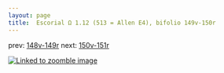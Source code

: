 ```yaml
---
layout: page
title:  Escorial Ω 1.12 (513 = Allen E4), bifolio 149v-150r
---
```


prev: [148v-149r](../148v-149r/) next: [150v-151r](../150v-151r/)



[![Linked to zoomble image](http://www.homermultitext.org/iipsrv?IIIF=/project/homer/pyramidal/deepzoom/hmt/e3bifolio/v1/E3_149v_150r.tif/full/2000,/0/default.jpg)](http://www.homermultitext.org/ict2/?urn=urn:cite2:hmt:e3bifolio.v1:E3_149v_150r)

